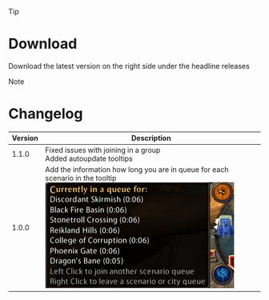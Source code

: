 > [!TIP]
> # Download
> Download the latest version on the right side under the headline releases

> [!NOTE]
> # Changelog
> 
> | Version  | Description |
> | ------------- | ------------- |
> | 1.1.0  | Fixed issues with joining in a group<br>Added autoupdate tooltips|
> | 1.0.0  | Add the information how long you are in queue for each scenario in the tooltip<br>![](https://github.com/Makume/TimeInQueue/blob/main/Images/TimeInQueue.png)|
